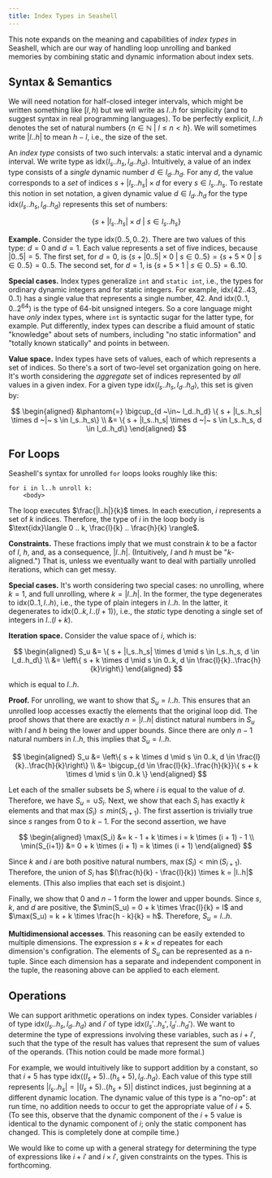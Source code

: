 ```yaml
---
title: Index Types in Seashell
---
```

This note expands on the meaning and capabilities of *index types* in Seashell, which are our way of handling loop unrolling and banked memories by combining static and dynamic information about index sets.

Syntax & Semantics
------------------

We will need notation for half-closed integer intervals, which might be written
something like $[l, h)$ but we will write as $l..h$ for simplicity (and to
suggest syntax in real programming languages). To be perfectly explicit,
$l..h$ denotes the set of natural numbers $\{ n \in \mathbb{N} ~|~ l \le n < h \}$.
We will sometimes write $|l..h|$ to mean $h-l$, i.e., the size of the set.

An *index type* consists of two such intervals: a static interval and a dynamic interval.
We write type as
$\text{idx}\langle l_s .. h_s, l_d .. h_d \rangle$.
Intuitively, a value of an index type consists of a *single* dynamic number $d \in l_d..h_d$.
For any $d$, the value corresponds to a *set* of indices $s + |l_s..h_s| \times d$ for every $s \in l_s..h_s$.
To restate this notion in set notation,
a given dynamic value $d \in l_d..h_d$ for the type
$\text{idx}\langle l_s .. h_s, l_d .. h_d \rangle$
represents this set of numbers:

$$\{ s + |l_s..h_s| \times d ~|~ s \in l_s..h_s\}$$

**Example.**
Consider the type
$\text{idx}\langle 0 .. 5, 0 .. 2 \rangle$.
There are two values of this type: $d=0$ and $d=1$.
Each value represents a set of five indices, because $|0..5| = 5$.
The first set, for $d=0$, is
$\{ s + |0..5| \times 0 ~|~ s \in 0..5\} = \{s + 5 \times 0 ~|~ s \in 0..5\} = 0..5$.
The second set, for $d=1$, is
$\{s + 5 \times 1 ~|~ s \in 0..5\} = 6..10$.

**Special cases.**
Index types generalize `int` and `static int`, i.e., the types for ordinary dynamic integers and for static integers.
For example, $\text{idx}\langle 42..43, 0..1 \rangle$ has a single value that represents a single number, 42.
And $\text{idx}\langle 0..1, 0..2^{64} \rangle$ is the type of 64-bit unsigned integers.
So a core language might have *only* index types, where `int` is syntactic sugar for the latter type, for example.
Put differently, index types can describe a fluid amount of static "knowledge" about sets of numbers, including "no static information" and "totally known statically" and points in between.

**Value space.**
Index types have sets of values, each of which represents a set of indices. So
there's a sort of two-level set organization going on here.  It's worth
considering the *aggregate* set of indices represented by *all* values in a
given index.  For a given type $\text{idx}\langle l_s .. h_s, l_d .. h_d \rangle$,
this set is given by:

$$
\begin{aligned}
&\phantom{=}
\bigcup_{d ~\in~ l_d..h_d}
\{ s + |l_s..h_s| \times d ~|~ s \in l_s..h_s\}
\\
&=
\{ s + |l_s..h_s| \times d ~|~ s \in l_s..h_s, d \in l_d..h_d\}
\end{aligned}
$$

For Loops
---------

Seashell's syntax for unrolled `for` loops looks roughly like this:

    for i in l..h unroll k:
        <body>

The loop executes $\frac{|l..h|}{k}$ times.
In each execution, $i$ represents a set of $k$ indices.
Therefore,
the type of $i$ in the loop body is
$\text{idx}\langle 0 .. k, \frac{l}{k} .. \frac{h}{k} \rangle$.

**Constraints.**
These fractions imply that we must
constrain $k$ to be a factor of $l$, $h$, and, as a consequence, $|l..h|$.
(Intuitively, $l$ and $h$ must be "$k$-aligned.")
That is,
unless we eventually want to deal with partially unrolled iterations, which can get messy.

**Special cases.**
It's worth considering two special cases: no unrolling, where $k=1$, and full
unrolling, where $k=|l..h|$.  In the former, the type degenerates to
$\text{idx}\langle 0 .. 1, l .. h \rangle$, i.e., the type of plain integers in
$l..h$.  In the latter, it degenerates to $\text{idx}\langle 0 .. k, l .. (l+1)
\rangle$, i.e., the *static* type denoting a single set of integers in
$l..(l+k)$.

**Iteration space.**
Consider the value space of $i$, which is:

$$
\begin{aligned}
S_u &= \{ s + |l_s..h_s| \times d \mid s \in l_s..h_s, d \in l_d..h_d\} \\
    &= \left\{ s + k \times d \mid s \in 0..k, d \in \frac{l}{k}..\frac{h}{k}\right\}
\end{aligned}
$$

which is equal to $l..h$.

**Proof.** For unrolling, we want to show that $S_u = l..h$. This ensures that
an unrolled loop accesses exactly the elements that the original loop did. The
proof shows that there are exactly $n = |l..h|$ distinct natural numbers in
$S_u$ with $l$ and $h$ being the lower and upper bounds. Since there are only
$n-1$ natural numbers in $l..h$, this implies that $S_u = l..h$.

$$
\begin{aligned}
S_u &= \left\{ s + k \times d \mid s \in 0..k, d \in \frac{l}{k}..\frac{h}{k}\right\} \\
    &= \bigcup_{d \in \frac{l}{k}..\frac{h}{k}}\{ s + k \times d \mid s \in 0..k \}
\end{aligned}
$$

Let each of the smaller subsets be $S_i$ where $i$ is equal to the value of
$d$.  Therefore, we have $S_u = \cup S_i$. Next, we show that each $S_i$ has
exactly $k$ elements and that $\max(S_i) \leq min(S_{i+1})$. The first
assertion is trivially true since $s$ ranges from $0$ to $k-1$. For the second
assertion, we have

$$
\begin{aligned}
\max(S_i) &= k - 1 + k \times i = k \times (i + 1) - 1 \\
\min(S_{i+1}) &= 0 + k \times (i + 1) = k \times (i + 1)
\end{aligned}
$$

Since $k$ and $i$ are both positive natural numbers, $\max(S_i) < \min(S_{i+1})$.
Therefore, the union of $S_i$ has $(\frac{h}{k} - \frac{l}{k}) \times k =
|l..h|$ elements. (This also implies that each set is disjoint.)

Finally, we show that $0$ and $n-1$ form the lower and upper bounds. Since $s$,
$k$, and $d$ are positive, the $\min(S_u) = 0 + k \times \frac{l}{k} = l$ and
$\max(S_u) = k + k \times \frac{h - k}{k} = h$. Therefore, $S_u = l..h$.

**Multidimensional accesses**. This reasoning can be easily extended to
multiple dimensions. The expression $s + k \times d$ repeates for each
dimension's configration.  The elements of $S_u$ can be represented as a
n-tuple. Since each dimension has a separate and independent component in the
tuple, the reasoning above can be applied to each element.

Operations
----------

We can support arithmetic operations on index types.
Consider variables $i$ of type
$\text{idx}\langle l_s .. h_s, l_d .. h_d \rangle$
and $i'$ of type
$\text{idx}\langle l_s' .. h_s', l_d' .. h_d' \rangle$.
We want to determine the type of expressions involving these variables, such as $i + i'$, such that the type of the result has values that represent the sum of values of the operands.
(This notion could be made more formal.)

For example, we would intuitively like to support addition by a constant, so that $i + 5$
has type
$\text{idx}\langle (l_s + 5) .. (h_s + 5), l_d .. h_d \rangle$.
Each value of this type still represents $|l_s..h_s| = |(l_s+5)..(h_s+5)|$ distinct indices, just beginning at a different dynamic location.
The dynamic value of this type is a "no-op": at run time, no addition needs to occur to get the appropriate value of $i+5$.
(To see this, observe that the dynamic component of the $i+5$ value is identical to the dynamic component of $i$; only the static component has changed. This is completely done at compile time.)

We would like to come up with a general strategy for determining the type of expressions like $i+i'$ and $i \times i'$, given constraints on the types.
This is forthcoming.
